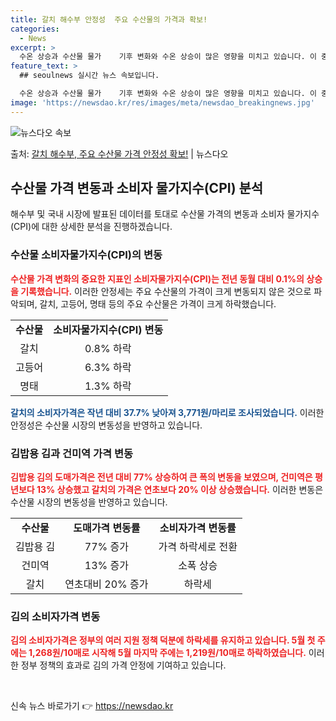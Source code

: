 ```yaml
---
title: 갈치 해수부 안정성  주요 수산물의 가격과 확보!
categories:
  - News
excerpt: >
  수온 상승과 수산물 물가    기후 변화와 수온 상승이 많은 영향을 미치고 있습니다. 이 중에서도 수산물 가…
feature_text: >
  ## seoulnews 실시간 뉴스 속보입니다.

  수온 상승과 수산물 물가    기후 변화와 수온 상승이 많은 영향을 미치고 있습니다. 이 중에서도 수산물 가…
image: 'https://newsdao.kr/res/images/meta/newsdao_breakingnews.jpg'
---
```


![뉴스다오 속보](https://newsdao.kr/res/images/meta/newsdao_breakingnews.jpg)

<p>출처: <a href="https://newsdao.kr/4141" rel="dofollow">갈치 해수부, 주요 수산물 가격 안정성 확보!</a> | 뉴스다오</p>

<h2 data-ke-size="size26">수산물 가격 변동과 소비자 물가지수(CPI) 분석</h2>
해수부 및 국내 시장에 발표된 데이터를 토대로 수산물 가격의 변동과 소비자 물가지수(CPI)에 대한 상세한 분석을 진행하겠습니다.

<h3 data-ke-size="size24">수산물 소비자물가지수(CPI)의 변동</h3>
<b><span style="color: #ee2323;">수산물 가격 변화의 중요한 지표인 소비자물가지수(CPI)는 전년 동월 대비 0.1%의 상승을 기록했습니다.</span></b> 이러한 안정세는 주요 수산물의 가격이 크게 변동되지 않은 것으로 파악되며, 갈치, 고등어, 명태 등의 주요 수산물은 가격이 크게 하락했습니다.

<table>
	<tr>
		<td style="text-align: center; height: 17px;"><b>수산물</b></td>
		<td style="text-align: center; height: 17px;"><b>소비자물가지수(CPI) 변동</b></td>
	</tr>
	<tr>
		<td style="text-align: center; height: 17px;">갈치</td>
		<td style="text-align: center; height: 17px;">0.8% 하락</td>
	</tr>
	<tr>
		<td style="text-align: center; height: 17px;">고등어</td>
		<td style="text-align: center; height: 17px;">6.3% 하락</td>
	</tr>
	<tr>
		<td style="text-align: center; height: 17px;">명태</td>
		<td style="text-align: center; height: 17px;">1.3% 하락</td>
	</tr>
</table>

<b><span style="color: #1a5490;">갈치의 소비자가격은 작년 대비 37.7% 낮아져 3,771원/마리로 조사되었습니다.</span></b> 이러한 안정성은 수산물 시장의 변동성을 반영하고 있습니다.

<h3 data-ke-size="size24">김밥용 김과 건미역 가격 변동</h3>
<b><span style="color: #ee2323;">김밥용 김의 도매가격은 전년 대비 77% 상승하여 큰 폭의 변동을 보였으며, 건미역은 평년보다 13% 상승했고 갈치의 가격은 연초보다 20% 이상 상승했습니다.</span></b> 이러한 변동은 수산물 시장의 변동성을 반영하고 있습니다.

<table>
	<tr>
		<td style="text-align: center; height: 17px;"><b>수산물</b></td>
		<td style="text-align: center; height: 17px;"><b>도매가격 변동률</b></td>
		<td style="text-align: center; height: 17px;"><b>소비자가격 변동률</b></td>
	</tr>
	<tr>
		<td style="text-align: center; height: 17px;">김밥용 김</td>
		<td style="text-align: center; height: 17px;">77% 증가</td>
		<td style="text-align: center; height: 17px;">가격 하락세로 전환</td>
	</tr>
	<tr>
		<td style="text-align: center; height: 17px;">건미역</td>
		<td style="text-align: center; height: 17px;">13% 증가</td>
		<td style="text-align: center; height: 17px;">소폭 상승</td>
	</tr>
	<tr>
		<td style="text-align: center; height: 17px;">갈치</td>
		<td style="text-align: center; height: 17px;">연초대비 20% 증가</td>
		<td style="text-align: center; height: 17px;">하락세</td>
	</tr>
</table>

<h3 data-ke-size="size24">김의 소비자가격 변동</h3>
<b><span style="color: #ee2323;">김의 소비자가격은 정부의 여러 지원 정책 덕분에 하락세를 유지하고 있습니다. 5월 첫 주에는 1,268원/10매로 시작해 5월 마지막 주에는 1,219원/10매로 하락하였습니다.</span></b> 이러한 정부 정책의 효과로 김의 가격 안정에 기여하고 있습니다.

<p data-ke-size="size16">&nbsp;</p> 

신속 뉴스 바로가기 👉 <a href="https://newsdao.kr" rel="dofollow">https://newsdao.kr</a>


